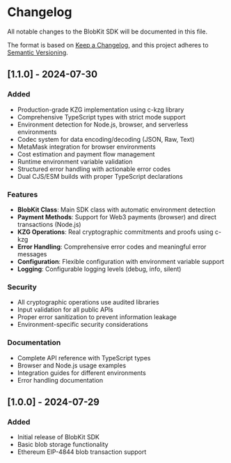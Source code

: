 # Changelog

All notable changes to the BlobKit SDK will be documented in this file.

The format is based on [Keep a Changelog](https://keepachangelog.com/en/1.0.0/),
and this project adheres to [Semantic Versioning](https://semver.org/spec/v2.0.0.html).

## [1.1.0] - 2024-07-30

### Added

- Production-grade KZG implementation using c-kzg library
- Comprehensive TypeScript types with strict mode support
- Environment detection for Node.js, browser, and serverless environments
- Codec system for data encoding/decoding (JSON, Raw, Text)
- MetaMask integration for browser environments
- Cost estimation and payment flow management
- Runtime environment variable validation
- Structured error handling with actionable error codes
- Dual CJS/ESM builds with proper TypeScript declarations

### Features

- **BlobKit Class**: Main SDK class with automatic environment detection
- **Payment Methods**: Support for Web3 payments (browser) and direct transactions (Node.js)
- **KZG Operations**: Real cryptographic commitments and proofs using c-kzg
- **Error Handling**: Comprehensive error codes and meaningful error messages
- **Configuration**: Flexible configuration with environment variable support
- **Logging**: Configurable logging levels (debug, info, silent)

### Security

- All cryptographic operations use audited libraries
- Input validation for all public APIs
- Proper error sanitization to prevent information leakage
- Environment-specific security considerations

### Documentation

- Complete API reference with TypeScript types
- Browser and Node.js usage examples
- Integration guides for different environments
- Error handling documentation

## [1.0.0] - 2024-07-29

### Added

- Initial release of BlobKit SDK
- Basic blob storage functionality
- Ethereum EIP-4844 blob transaction support 